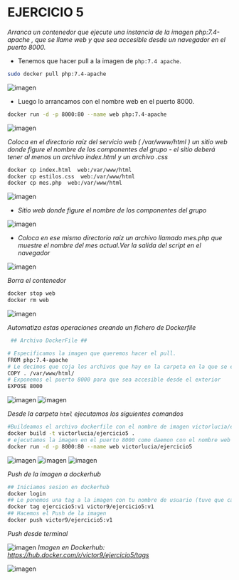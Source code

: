 # EJERCICIO 5 
*Arranca un contenedor que ejecute una instancia de la imagen php:7.4-apache , que se llame web
y que sea accesible desde un navegador en el puerto 8000.*
- Tenemos que hacer pull a la imagen de `php:7.4 apache`.

```bash
sudo docker pull php:7.4-apache
```
![imagen](https://github.com/luciamarron/DockerLuciaVictor/assets/100193393/dd24fa95-bc66-4033-b271-6fadaae94f3c)

- Luego lo arrancamos con el nombre web en el puerto 8000.
```bash
docker run -d -p 8000:80 --name web php:7.4-apache
```
![imagen](https://github.com/luciamarron/DockerLuciaVictor/assets/100193393/053b8776-146b-479e-b566-5031be411c6c)

*Coloca en el directorio raíz del servicio web ( /var/www/html ) un sitio web donde figure el nombre
de los componentes del grupo - el sitio deberá tener al menos un archivo index.html y un archivo
.css*
```bash
docker cp index.html  web:/var/www/html
docker cp estilos.css  web:/var/www/html
docker cp mes.php  web:/var/www/html
```
![imagen](https://github.com/luciamarron/DockerLuciaVictor/assets/100193393/cda31351-42a5-46bc-bc7c-18bb605e3e69)

- *Sitio web donde figure el nombre de los componentes del grupo*

![imagen](https://github.com/luciamarron/DockerLuciaVictor/assets/100193393/c13cd8ad-f324-4b75-8659-c5af06d9bd49)

- *Coloca en ese mismo directorio raíz un archivo llamado mes.php que muestre el nombre del mes actual.Ver la salida del script en el navegador*

![imagen](https://github.com/luciamarron/DockerLuciaVictor/assets/100193393/7a08b2e9-eea2-4371-b1f3-2c7fd75ae43b)

*Borra el contenedor*
```bash
docker stop web
docker rm web
```
![imagen](https://github.com/luciamarron/DockerLuciaVictor/assets/100193393/c622f18c-bd6c-41f2-a614-ade1f5369160)

*Automatiza estas operaciones creando un fichero de Dockerfile*

``` bash
 ## Archivo DockerFile ##

# Especificamos la imagen que queremos hacer el pull.
FROM php:7.4-apache
# Le decimos que coja los archivos que hay en la carpeta en la que se encuentra en el dockerfile y los copie a var/www/html
COPY . /var/www/html/
# Exponemos el puerto 8000 para que sea accesible desde el exterior
EXPOSE 8000
```
![imagen](https://github.com/luciamarron/DockerLuciaVictor/assets/100193393/46ef47bd-a58f-471c-9b91-3bee9ca7d1cc)
![imagen](https://github.com/luciamarron/DockerLuciaVictor/assets/100193393/d2d3a2de-0d96-45e8-9fba-771552d24088)

*Desde la carpeta `html` ejecutamos los siguientes comandos*
```bash
#Buildeamos el archivo dockerfile con el nombre de imagen victorlucia/ejercicio5
docker build -t victorlucia/ejercicio5 .
# ejecutamos la imagen en el puerto 8000 como daemon con el nombre web
docker run -d -p 8000:80 --name web victorlucia/ejercicio5
```
![imagen](https://github.com/luciamarron/DockerLuciaVictor/assets/100193393/b8a66a30-8d93-4654-ac1e-5e0c7dea7bfb)
![imagen](https://github.com/luciamarron/DockerLuciaVictor/assets/100193393/843e2373-7676-4d91-b841-a141fc560713)
![imagen](https://github.com/luciamarron/DockerLuciaVictor/assets/100193393/65df1f7c-1b1b-4943-ab80-718ed1d95b93)

*Push de la imagen a dockerhub*
```bash
## Iniciamos sesion en dockerhub
docker login
## Le ponemos una tag a la imagen con tu nombre de usuario (tuve que cambiar el nombre porque era muy lioso el otro que habia puesto pero es lo mismo)
docker tag ejercicio5:v1 victor9/ejercicio5:v1
## Hacemos el Push de la imagen 
docker push victor9/ejercicio5:v1
```
*Push desde terminal*

![imagen](https://github.com/luciamarron/DockerLuciaVictor/assets/100193393/5831fbc8-4f88-47b7-8666-352fef7d35ab)
*Imagen en Dockerhub: https://hub.docker.com/r/victor9/ejercicio5/tags*

![imagen](https://github.com/luciamarron/DockerLuciaVictor/assets/100193393/84f0e8e9-e8ad-4611-bfe4-1c8756bf466c)
